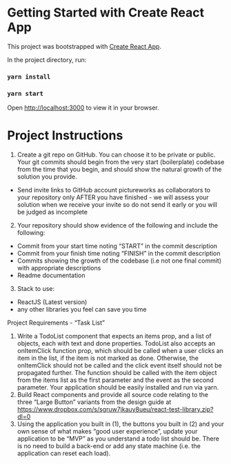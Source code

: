 # Getting Started with Create React App

This project was bootstrapped with [Create React App](https://github.com/facebook/create-react-app).

In the project directory, run:

### `yarn install`
### `yarn start`

Open [http://localhost:3000](http://localhost:3000) to view it in your browser.


# Project Instructions
1. Create a git repo on GitHub. You can choose it to be private or public. Your git commits should begin from the very start (boilerplate) codebase from the time that you begin, and should show the natural growth of the solution you provide.
- Send invite links to GitHub account pictureworks as collaborators to your repository only AFTER you have finished - we will assess your solution when we receive your invite so do not send it early or you will be judged as incomplete
2. Your repository should show evidence of the following and include the following:
- Commit from your start time noting “START” in the commit description
- Commit from your finish time noting “FINISH” in the commit description
- Commits showing the growth of the codebase (i.e not one final commit) with appropriate
descriptions
- Readme documentation
3. Stack to use:
- ReactJS (Latest version)
- any other libraries you feel can save you time

Project Requirements - “Task List”
1. Write a TodoList component that expects an items prop, and a list of objects, each with text and done properties. TodoList also accepts an onItemClick function prop, which should be called when a user clicks an item in the list, if the item is not marked as done. Otherwise, the onItemClick should not be called and the click event itself should not be propagated further. The function should be called with the item object from the items list as the first parameter and the event as the second parameter. Your application should be easily installed and run via yarn.
2. Build React components and provide all source code relating to the three “Large Button” variants from the design guide at https://www.dropbox.com/s/sgruw7jkauy8ueu/react-test-library.zip?dl=0
3. Using the application you built in (1), the buttons you built in (2) and your own sense of what makes “good user experience”, update your application to be “MVP” as you understand a todo list should be. There is no need to build a back-end or add any state machine (i.e. the application can reset each load).
